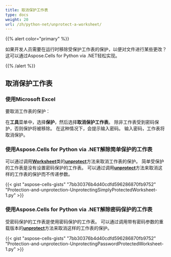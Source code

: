 ```yaml
---
title: 取消保护工作表
type: docs
weight: 20
url: /zh/python-net/unprotect-a-worksheet/
---
```


{{% alert color="primary" %}}

如果开发人员需要在运行时移除受保护工作表的保护，以便对文件进行某些更改？这可以通过Aspose.Cells for Python via .NET轻松实现。

{{% /alert %}}

## **取消保护工作表**

### **使用Microsoft Excel**

要取消工作表的保护：

在**工具**菜单中，选择**保护**，然后选择**取消保护工作表**。 除非工作表受到密码保护，否则保护将被移除。 在这种情况下，会提示输入密码。 输入密码，工作表将取消保护。

### **使用Aspose.Cells for Python via .NET解除简单保护的工作表**

可以通过调用[**Worksheet**](https://reference.aspose.com/cells/python-net/aspose.cells/worksheet)类的[**unprotect**](https://reference.aspose.com/cells/python-net/aspose.cells/worksheet/unprotect)方法来取消工作表的保护。
简单受保护的工作表是没有设置密码保护的工作表。 可以通过调用[**unprotect**](https://reference.aspose.com/cells/python-net/aspose.cells/worksheet/unprotect)方法来取消这样的工作表的保护而不传递参数。

{{< gist "aspose-cells-gists" "7bb30376b4d40cdfd596286870fb9752" "Protection-and-unprotection-UnprotectingSimplyProtectedWorksheet-1.py" >}}

### **使用Aspose.Cells for Python via .NET解除密码保护的工作表**

受密码保护的工作表是使用密码保护的工作表。 可以通过调用带有密码参数的重载版本的[**unprotect**](https://reference.aspose.com/cells/python-net/aspose.cells/workbook/unprotect/)方法来取消这样的工作表的保护。

{{< gist "aspose-cells-gists" "7bb30376b4d40cdfd596286870fb9752" "Protection-and-unprotection-UnprotectingPasswordProtectedWorksheet-1.py" >}}

